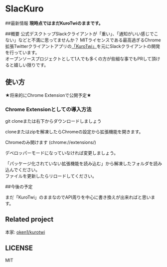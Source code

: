 SlacKuro
=============
##最新情報
**現時点ではまだKuroTwiのままです。**

##概要
公式デスクトップSlackクライアントが「重い」、「通知がいい感じでこない」などと不満に思ってませんか？
MITライセンスである最高過ぎるChrome拡張Twitterクライアントアプリの[「KuroTwi」](https://github.com/oken1/kurotwi)を元にSlackクライアントの開発を行っています。  
オープンソースプロジェクトとして1人でも多くの方が些細な事でもPRして頂けると嬉しい限りです。

## 使い方

★将来的にChrome Extensionで公開予定★

### Chrome Extensionとしての導入方法

git cloneまたは右下からダウンロードしましょう

cloneまたはzipを解凍したらChromeの設定から拡張機能を開きます。

Chromeのみ開けます (chrome://extensions/) 

デベロッパーモードになっていなければ変更しましょう。  

「パッケージ化されていない拡張機能を読み込む」から解凍したフォルダを読み込んでください。  
ファイルを更新したらリロードしてください。  

##今後の予定

まだ「KuroTwi」のままなのでAPI周りを中心に書き換えが出来ればと思います。

## Related project

本家: [oken1/kurotwi](https://github.com/oken1/kurotwi)  

## LICENSE

MIT
